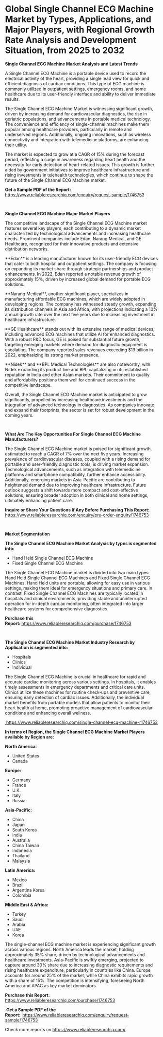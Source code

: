 <p><h1>Global Single Channel ECG Machine Market by Types, Applications, and Major Players, with Regional Growth Rate Analysis and Development Situation, from 2025 to 2032</h1></p><p><strong>Single Channel ECG Machine Market Analysis and Latest Trends</strong></p>
<p><p>A Single Channel ECG Machine is a portable device used to record the electrical activity of the heart, providing a single lead view for quick and efficient diagnosis of cardiac conditions. This type of ECG machine is commonly utilized in outpatient settings, emergency rooms, and home healthcare due to its user-friendly interface and ability to deliver immediate results.</p><p>The Single Channel ECG Machine Market is witnessing significant growth, driven by increasing demand for cardiovascular diagnostics, the rise in geriatric populations, and advancements in portable medical technology. The convenience and efficiency of single-channel machines make them popular among healthcare providers, particularly in remote and underserved regions. Additionally, ongoing innovations, such as wireless connectivity and integration with telemedicine platforms, are enhancing their utility.</p><p>The market is expected to grow at a CAGR of 15% during the forecast period, reflecting a surge in awareness regarding heart health and the necessity for early detection of heart-related issues. This growth is further aided by government initiatives to improve healthcare infrastructure and rising investments in telehealth technologies, which continue to shape the future of the Single Channel ECG Machine market.</p></p>
<p><strong>Get a Sample PDF of the Report:&nbsp;</strong> <a href="https://www.reliableresearchiq.com/enquiry/request-sample/1746753?utm_campaign=2293&utm_medium=2&utm_source=Github&utm_content=ia&utm_term=03032025&utm_id=single-channel-ecg-machine">https://www.reliableresearchiq.com/enquiry/request-sample/1746753</a></p>
<p>&nbsp;</p>
<p><strong>Single Channel ECG Machine Major Market Players</strong></p>
<p><p>The competitive landscape of the Single Channel ECG Machine market features several key players, each contributing to a dynamic market characterized by technological advancements and increasing healthcare needs. Prominent companies include Edan, Narang Medical, and GE Healthcare, recognized for their innovative products and extensive distribution networks.</p><p>**Edan** is a leading manufacturer known for its user-friendly ECG devices that cater to both hospital and outpatient settings. The company is focusing on expanding its market share through strategic partnerships and product enhancements. In 2022, Edan reported a notable revenue growth of approximately 15%, driven by increased global demand for portable ECG solutions.</p><p>**Narang Medical**, another significant player, specializes in manufacturing affordable ECG machines, which are widely adopted in developing regions. The company has witnessed steady growth, expanding its distribution channels in Asia and Africa, with projections indicating a 10% annual growth rate over the next five years due to increasing investment in healthcare infrastructure.</p><p>**GE Healthcare** stands out with its extensive range of medical devices, including advanced ECG machines that utilize AI for enhanced diagnostics. With a robust R&D focus, GE is poised for substantial future growth, targeting emerging markets where demand for diagnostic equipment is escalating. The company reported sales revenues exceeding $19 billion in 2022, emphasizing its strong market presence.</p><p>**Nidek** and **BPL Medical Technologies** are also noteworthy, with Nidek expanding its product line and BPL capitalizing on its established reputation in India and other Asian markets. Their commitment to quality and affordability positions them well for continued success in the competitive landscape.</p><p>Overall, the Single Channel ECG Machine market is anticipated to grow significantly, propelled by increasing healthcare investments and the integration of advanced technology in diagnostics. As companies innovate and expand their footprints, the sector is set for robust development in the coming years.</p></p>
<p>&nbsp;</p>
<p><strong>What Are The Key Opportunities For Single Channel ECG Machine Manufacturers?</strong></p>
<p><p>The Single Channel ECG Machine market is poised for significant growth, estimated to reach a CAGR of 7% over the next five years. Increasing prevalence of cardiovascular diseases, coupled with a rising demand for portable and user-friendly diagnostic tools, is driving market expansion. Technological advancements, such as integration with telemedicine platforms and smartphone compatibility, further enhance accessibility. Additionally, emerging markets in Asia-Pacific are contributing to heightened demand due to improving healthcare infrastructure. Future outlook suggests a shift towards more compact and cost-effective solutions, ensuring broader adoption in both clinical and home settings, ultimately enhancing patient care.</p></p>
<p><strong>Inquire or Share Your Questions If Any Before Purchasing This Report:</strong> <a href="https://www.reliableresearchiq.com/enquiry/pre-order-enquiry/1746753?utm_campaign=2293&utm_medium=2&utm_source=Github&utm_content=ia&utm_term=03032025&utm_id=single-channel-ecg-machine">https://www.reliableresearchiq.com/enquiry/pre-order-enquiry/1746753</a></p>
<p>&nbsp;</p>
<p><strong>Market Segmentation</strong></p>
<p><strong>The Single Channel ECG Machine Market Analysis by types is segmented into:</strong></p>
<p><ul><li>Hand Held Single Channel ECG Machine</li><li>Fixed Single Channel ECG Machine</li></ul></p>
<p><p>The Single Channel ECG Machine market is divided into two main types: Hand Held Single Channel ECG Machines and Fixed Single Channel ECG Machines. Hand Held units are portable, allowing for easy use in various settings, making them ideal for emergency situations and primary care. In contrast, Fixed Single Channel ECG Machines are typically located in hospitals and clinical environments, providing stable and uninterrupted operation for in-depth cardiac monitoring, often integrated into larger healthcare systems for comprehensive diagnostics.</p></p>
<p><strong>Purchase this Report:&nbsp;</strong><a href="https://www.reliableresearchiq.com/purchase/1746753?utm_campaign=2293&utm_medium=2&utm_source=Github&utm_content=ia&utm_term=03032025&utm_id=single-channel-ecg-machine">https://www.reliableresearchiq.com/purchase/1746753</a></p>
<p>&nbsp;</p>
<p><strong>The Single Channel ECG Machine Market Industry Research by Application is segmented into:</strong></p>
<p><ul><li>Hospitals</li><li>Clinics</li><li>Individual</li></ul></p>
<p><p>The Single Channel ECG Machine is crucial in healthcare for rapid and accurate cardiac monitoring across various settings. In hospitals, it enables timely assessments in emergency departments and critical care units. Clinics utilize these machines for routine check-ups and preventive care, ensuring early detection of cardiac issues. Additionally, the individual market benefits from portable models that allow patients to monitor their heart health at home, promoting proactive management of cardiovascular conditions and enhancing overall wellness.</p></p>
<p><a href="https://www.reliableresearchiq.com/single-channel-ecg-machine-r1746753?utm_campaign=2293&utm_medium=2&utm_source=Github&utm_content=ia&utm_term=03032025&utm_id=single-channel-ecg-machine">&nbsp;https://www.reliableresearchiq.com/single-channel-ecg-machine-r1746753</a></p>
<p><strong>In terms of Region, the Single Channel ECG Machine Market Players available by Region are:</strong></p>
<p>
    <p> <strong> North America: </strong>
        <ul>
            <li>United States</li>
            <li>Canada</li>
        </ul>
        </p> 
    <p> <strong> Europe: </strong>
        <ul>
            <li>Germany</li>
            <li>France</li>
            <li>U.K.</li>
            <li>Italy</li>
            <li>Russia</li>
        </ul>
        </p> 
    <p> <strong> Asia-Pacific: </strong>
        <ul>
            <li>China</li>
            <li>Japan</li>
            <li>South Korea</li>
            <li>India</li>
            <li>Australia</li>
            <li>China Taiwan</li>
            <li>Indonesia</li>
            <li>Thailand</li>
            <li>Malaysia</li>
        </ul>
        </p> 
    <p> <strong> Latin America: </strong>
        <ul>
            <li>Mexico</li>
            <li>Brazil</li>
            <li>Argentina Korea</li>
            <li>Colombia</li>
        </ul>
        </p> 
    <p> <strong> Middle East & Africa: </strong>
        <ul>
            <li>Turkey</li>
            <li>Saudi</li>
            <li>Arabia</li>
            <li>UAE</li>
            <li>Korea</li>
        </ul>
    </p>
    </p>
<p><p>The single-channel ECG machine market is experiencing significant growth across various regions. North America leads the market, holding approximately 35% share, driven by technological advancements and healthcare investments. Asia-Pacific is swiftly emerging, projected to capture around 30% share due to increasing diagnostic requirements and rising healthcare expenditure, particularly in countries like China. Europe accounts for around 25% of the market, while China exhibits rapid growth with a share of 15%. The competition is intensifying, foreseeing North America and APAC as key market dominators.</p></p>
<p><strong>Purchase this Report: </strong><a href="https://www.reliableresearchiq.com/purchase/1746753?utm_campaign=2293&utm_medium=2&utm_source=Github&utm_content=ia&utm_term=03032025&utm_id=single-channel-ecg-machine">https://www.reliableresearchiq.com/purchase/1746753</a></p>
<p>&nbsp;<strong>Get a Sample PDF of the Report:&nbsp;&nbsp;</strong><a href="https://www.reliableresearchiq.com/enquiry/request-sample/1746753?utm_campaign=2293&utm_medium=2&utm_source=Github&utm_content=ia&utm_term=03032025&utm_id=single-channel-ecg-machine">https://www.reliableresearchiq.com/enquiry/request-sample/1746753</a></p>
<p><strong></strong></p>
<p>Check more reports on <a href="https://www.reliableresearchiq.com/?utm_campaign=2293&utm_medium=2&utm_source=Github&utm_content=ia&utm_term=03032025&utm_id=single-channel-ecg-machine">https://www.reliableresearchiq.com/</a></p>